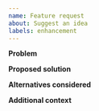 ```yaml
---
name: Feature request
about: Suggest an idea
labels: enhancement
---
```


**Problem**

**Proposed solution**

**Alternatives considered**

**Additional context**
